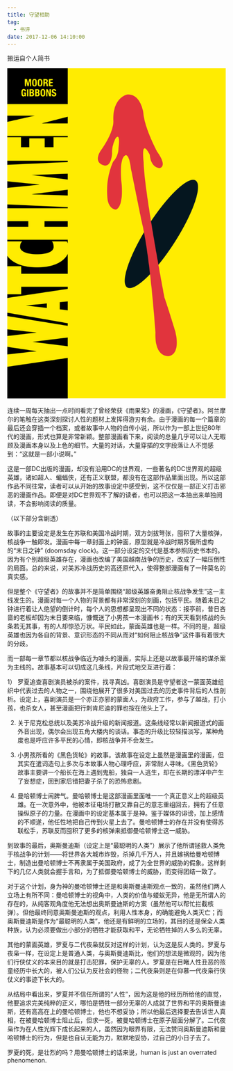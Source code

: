```yaml
---
title: 守望相助
tag:
  - 书评
date: 2017-12-06 14:10:00
---
```

搬运自个人简书


![《守望者》平装版封面 (图片来自网络)](https://github.com/junleqian/HexoBlog/raw/master/assets/images/watchman.png "《守望者》平装版封面 (图片来自网络)")

连续一周每天抽出一点时间看完了曾经荣获《雨果奖》的漫画，《守望者》。阿兰摩尔的笔触在这类深刻探讨人性的题材上发挥得游刃有余。由于漫画的每一个篇章的最后还会穿插一个档案，或者故事中人物的自传小说，所以作为一部上世纪80年代的漫画，形式也算是非常新颖。整部漫画看下来，阅读的总量几乎可以让人无暇顾及漫画本身以及上色的细节。大量的对话，大量穿插的文字段落让人不觉感到：“这就是一部小说啊。”

<!--more-->
这是一部DC出版的漫画，却没有沿用DC的世界观，一些著名的DC世界观的超级英雄，诸如超人、蝙蝠侠，还有正义联盟，都没有在这部作品里面出现。所以这部作品不同往常，读者可以从开始的故事设定中感受到，这不仅仅是一部正义打击邪恶的漫画作品。即便是对DC世界观不了解的读者，也可以把这一本抽出来单独阅读，不会影响阅读的质量。

（以下部分含剧透）

故事的主要设定是发生在苏联和美国冷战时期，双方剑拔弩张，囤积了大量核弹，核战争一触即发。漫画中每一章封面上的钟面，原型就是冷战时期苏俄所虚构的“末日之钟” (doomsday clock)。这一部分设定的交代是基本参照历史书本的。因为有个别超级英雄存在，漫画也改编了美国越南战争的历史，改成了一幅压倒性的局面。总的来说，对美苏冷战历史的高还原代入，使得整部漫画有了一种莫名的真实感。

但是整个《守望者》的故事并不是简单围绕“超级英雄奋勇阻止核战争发生”这一主线发生的。漫画对每一个人物的背景都有非常深刻的刻画，包括平民。随着末日之钟进行着让人绝望的倒计时，每个人的思想都呈现出不同的状态：报亭前，昔日吝啬的老板却因为末日要来临，慷慨送了小男孩一本漫画书；有的天天看到核战的头条若无其事，有的人却惊恐万状。平民如此，蒙面英雄也是一样。不同的是，超级英雄也因为各自的背景、意识形态的不同从而对“如何阻止核战争”这件事有着很大的分歧。

而一部每一章节都以核战争临近为噱头的漫画，实际上还是以故事最开端的谋杀案为主线的。故事基本可以切成这几条线，片段式地交互进行着：

1） 罗夏追查喜剧演员被杀的案件，找寻真凶。喜剧演员是守望者这一蒙面英雄组织中代表过去的人物之一，围绕他展开了很多对美国过去的历史事件背后的人性剖析。设定上，喜剧演员是一个亦正亦邪的蒙面人，为政府工作，参与了越战，打小孩，也杀女人，甚至漫画把行刺肯尼迪的罪也按在他头上了。

2) 关于尼克松总统以及美苏冷战升级的新闻报道。这条线经常以新闻报道式的画外音出现，偶尔会出现五角大楼内的谈话。事态的升级比较轻描淡写，某种角度也是呼应许多平民的心情，即核战争并不会发生。

3) 小男孩所看的《黑色货轮》的故事。该故事在设定上虽然是漫画里的漫画，但其实在遣词造句上多次与本故事人物心理呼应，非常耐人寻味。《黑色货轮》故事主要讲一个船长在海上遇到鬼船，独自一人逃生，却在长期的漂洋中产生了妄想症，回到家后错把妻子杀了的恐怖悲剧。

4) 曼哈顿博士闹脾气。曼哈顿博士是这部漫画里面唯一一个真正意义上的超级英雄。在一次意外中，他被本征电场打散又靠自己的意志重组回去，拥有了任意操纵原子的力量。在漫画中的设定基本属于是神。鉴于媒体的诽谤，加上感情的不顺遂，他任性地把自己传到火星上去了。曼哈顿博士的存在并没有使得苏联松手，苏联反而囤积了更多的核弹来抵御曼哈顿博士这一威胁。

到故事的最后，奥斯曼迪斯（设定上是“最聪明的人类”）展示了他所谓拯救人类免于核战争的计划——将世界各大城市炸毁，杀掉几千万人，并且嫁祸给曼哈顿博士，制造出曼哈顿博士不再隶属于美国政府，成了为全世界的威胁的假象。这样剩下的几亿人类就会握手言和，为了抵御曼哈顿博士的威胁，而变得团结一致了。

对于这个计划，身为神的曼哈顿博士还是和奥斯曼迪斯观点一致的，虽然他们两人立场上有所不同：曼哈顿博士的视角中，人类的价值与蝼蚁无异，他是无所谓人的存在的，从纯客观角度他无法想出奥斯曼迪斯的方案（虽然他可以帮忙拦截核弹）。但他最终同意奥斯曼迪斯的观点，利用人性本身，的确能避免人类灭亡；而奥斯曼迪斯是作为“最聪明的人类”，他还是有鲜明的立场的，其目的还是保全人类种族，认为必须要做出小部分的牺牲才能获取和平，无论牺牲掉的人多么的无辜。

其他的蒙面英雄，罗夏与二代夜枭就反对这样的计划，认为这是反人类的。罗夏与夜枭一样，在设定上是普通人类，与奥斯曼迪斯比，他们的想法是微观的，因为他们行侠仗义的本来目的就是打击犯罪，保护无辜的人。罗夏是在目睹人性丑恶的孩童经历中长大的，被人们公认为反社会的怪物；二代夜枭则是在仰慕一代夜枭行侠仗义的事迹下长大的。

从结局中看出来，罗夏并不信任所谓的“人性”，因为这是他的经历所给他的直觉，他要追求完美纯粹的正义，哪怕是牺牲一部分无辜的人成就了世界和平的奥斯曼迪斯，还有高高在上的曼哈顿博士，他也不想妥协；所以他最后选择要去告诉世人真相，在被曼哈顿博士阻止后，但求一死，被曼哈顿博士在原子层面分解了。二代夜枭作为在人性光辉下成长起来的人，虽然因为眼界有限，无法赞同奥斯曼迪斯和曼哈顿博士的行为，但是也自认无能为力，默默地妥协，过自己的小日子去了。

罗夏的死，是壮烈的吗？用曼哈顿博士的话来说，human is just an overrated phenomenon.
